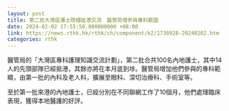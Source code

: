 ```yaml
---
layout: post
title: 第二批大灣區護士陸續抵港交流　醫管局增參與專科範圍
date: 2024-02-02 17:55:50.000000000 +08:00
link: https://news.rthk.hk/rthk/ch/component/k2/1738928-20240202.htm
categories: rthk
---
```


醫管局的「大灣區專科護理知識交流計劃」，第二批合共100名內地護士，其中14人的先頭部隊已經抵港，其餘亦將在本月底到埗。醫管局增加他們參與的專科範疇，由第一批的內科及老人科，擴展至眼科、深切治療科、手術室等。

至於第一批來港的內地護士，已經分別在不同聯網工作了10個月，他們處理臨床表現，獲得本地醫護的好評。
